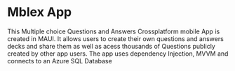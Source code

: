 # Mblex App

This Multiple choice Questions and Answers Crossplatform mobile App is created in MAUI. It allows users to create their own questions and answers decks and share them as well as acess thousands of Questions publicly created by other app users. The app uses dependency Injection, MVVM and connects to an Azure SQL Database
